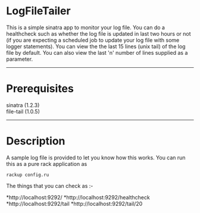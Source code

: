 LogFileTailer
=============

This is a simple sinatra app to monitor your log file. You can do a healthcheck such as whether the log file
is updated in last two hours or not (if you are expecting a scheduled job to update your log file with some
logger statements). You can view the the last 15 lines (unix tail) of the log file by default. You can also
view the last 'n' number of lines supplied as a parameter.
***

Prerequisites
=============

sinatra (1.2.3)  
file-tail (1.0.5)
***

Description
============

A sample log file is provided to let you know how this works.
You can run this as a pure rack application as 

`rackup config.ru`

The things that you can check as :-

*http://localhost:9292/
*http://localhost:9292/healthcheck
*http://localhost:9292/tail
*http://localhost:9292/tail/20




